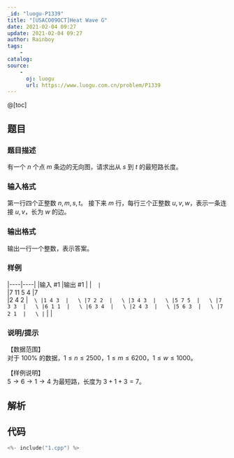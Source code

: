 ```yaml
---
_id: "luogu-P1339"
title: "[USACO09OCT]Heat Wave G"
date: 2021-02-04 09:27
update: 2021-02-04 09:27
author: Rainboy
tags:
    - 
catalog: 
source: 
    - 
      oj: luogu
      url: https://www.luogu.com.cn/problem/P1339
---
```


@[toc]

## 题目



### 题目描述

有一个 $n$ 个点 $m$ 条边的无向图，请求出从 $s$ 到 $t$ 的最短路长度。



### 输入格式
第一行四个正整数 $n,m,s,t$。
接下来 $m$ 行，每行三个正整数 $u,v,w$，表示一条连接 $u,v$，长为 $w$ 的边。




### 输出格式

输出一行一个整数，表示答案。



### 样例

|----|----|
|输入 #1  |输出 #1  |
|```  |```  \
|7 11 5 4  |7  \
|2 4 2  |```  \
|1 4 3  |   \
|7 2 2  |   \
|3 4 3  |   \
|5 7 5  |   \
|7 3 3  |   \
|6 1 1  |   \
|6 3 4  |   \
|2 4 3  |   \
|5 6 3  |   \
|7 2 1  |   \
|```  |   |



### 说明/提示
【数据范围】  
对于 $100\%$ 的数据，$1\le n \le 2500$，$1\le m \le 6200$，$1\le w \le 1000$。

【样例说明】   
$5 \to 6 \to 1 \to 4$ 为最短路，长度为 $3+1+3 = 7$。




## 解析


## 代码

```c
<%- include("1.cpp") %>
```